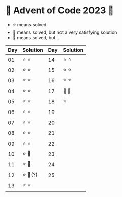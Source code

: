 # 🦀 Advent of Code 2023 🦀
 * ⭐ means solved
 * 🥸 means solved, but not a very satisfying solution
 * 💩 means solved, but...

| Day | Solution | Day | Solution |
|-----|----------|-----|----------|
| 01  | ⭐ ⭐      | 14  | ⭐ ⭐      |
| 02  | ⭐ ⭐      | 15  | ⭐ ⭐      |
| 03  | ⭐ ⭐      | 16  | ⭐ ⭐      |
| 04  | ⭐ ⭐      | 17  | 🥸 💩    |
| 05  | ⭐ ⭐      | 18  | ⭐        |
| 06  | ⭐ ⭐      | 19  |          |
| 07  | ⭐ ⭐      | 20  |          |
| 08  | ⭐ ⭐      | 21  |          |
| 09  | ⭐ ⭐      | 22  |          |
| 10  | ⭐ 🥸     | 23  |          |
| 11  | ⭐ 🥸     | 24  |          |
| 12  | ⭐ 💩(?)  | 25  |          |
| 13  | ⭐ ⭐      |     |          |
